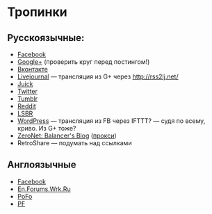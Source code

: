 # Тропинки

## Русскоязычные:

- [Facebook](https://vk.com/balancer)
- [Google+](https://plus.google.com/113730597040634449637) (проверить круг перед постингом!)
- [Вконтакте](https://vk.com/balancer)
- [Livejournal](http://bal.livejournal.com/) — трансляция из G+ через http://rss2lj.net/
- [Juick](http://juick.com/Balancer/)
- [Twitter](https://twitter.com/balancer73)
- [Tumblr](http://balancer73.tumblr.com/)
- [Reddit](https://www.reddit.com/user/Balancer73/)
- [LSBR](http://ls.balancer.ru/profile/Balancer/created/topics/)
- [WordPress](https://balancer73.wordpress.com/) — трансляция из FB через IFTTT? — судя по всему, криво. Из G+ тоже?
- [ZeroNet: Balancer's Blog](http://127.0.0.1:43110/1MaQ4W5D6G52TpBfPACU9k9QcB1DxvHZ5v/) ([прокси](https://proxy.zeronet.a0z.ru/1MaQ4W5D6G52TpBfPACU9k9QcB1DxvHZ5v/))
- RetroShare — подумать над ссылками

## Англоязычные

- [Facebook](https://www.facebook.com/roman.karshiev.9)
- [En.Forums.Wrk.Ru](http://en.forums.wrk.ru/)
- [PoFo](https://www.politicsforum.org/forum/viewtopic.php?f=41&t=166620&start=60)
- [PF](http://www.politicalforum.com/other-off-topic-chat/412256-russia-photos-without-politics-14.html)
